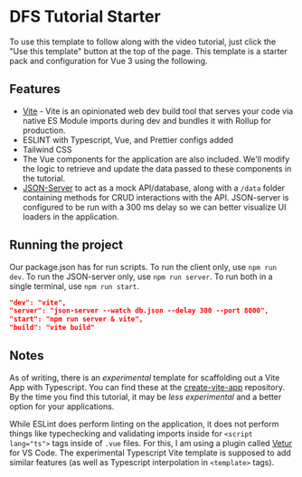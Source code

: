 # DFS Tutorial Starter

To use this template to follow along with the video tutorial, just click the "Use this template" button at the top of the page. This template is a starter pack and configuration for Vue 3 using the following.

## Features
* [Vite](https://github.com/vitejs/vite) - Vite is an opinionated web dev build tool that serves your code via native ES Module imports during dev and bundles it with Rollup for production.
* ESLINT with Typescript, Vue, and Prettier configs added
* Tailwind CSS
* The Vue components for the application are also included. We'll modify the logic to retrieve and update the data passed to these components in the tutorial. 
* [JSON-Server](https://github.com/typicode/json-server) to act as a mock API/database, along with a `/data` folder containing methods for CRUD interactions with the API. JSON-server is configured to be run with a 300 ms delay so we can better visualize UI loaders in the application.

## Running the project

Our package.json has for run scripts. To run the client only, use `npm run dev`. To run the JSON-server only, use `npm run server`. To run both in a single terminal, use `npm run start`.

```json
"dev": "vite",
"server": "json-server --watch db.json --delay 300 --port 8000",
"start": "npm run server & vite",
"build": "vite build"
```

## Notes

As of writing, there is an *experimental* template for scaffolding out a Vite App with Typescript. You can find these at the [create-vite-app](https://github.com/vitejs/create-vite-app) repository. By the time you find this tutorial, it may be *less experimental* and a better option for your applications. 

While ESLint does perform linting on the application, it does not perform things like typechecking and validating imports inside for `<script lang="ts">` tags inside of `.vue` files. For this, I am using a plugin called [Vetur](https://vuejs.github.io/vetur/) for VS Code. The experimental Typescript Vite template is supposed to add similar features (as well as Typescript interpolation in `<template>` tags).